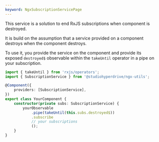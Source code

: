 ```yaml
---
keyword: NgxSubscriptionServicePage
---
```


This service is a solution to end RxJS subscriptions when component is destroyed.

It is build on the assumption that a service provided on a component destroys when the component destroys.

To use it, you provide the service on the component and provide its exposed `destroyed$` observable within the `takeUntil` operator in a pipe on your subscription.

```typescript
import { takeUntil } from 'rxjs/operators';
import { SubscriptionService } from '@studiohyperdrive/ngx-utils';

@Component({
	providers: [SubscriptionService],
})
export class YourComponent {
	constructor(private subs: SubscriptionService) {
		yourObservable
			.pipe(takeUntil(this.subs.destroyed$))
			.subscribe
			// your subscriptions
			();
	}
}
```
